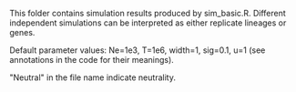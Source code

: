 This folder contains simulation results produced by sim_basic.R. Different independent simulations can be interpreted as either replicate lineages or genes.

Default parameter values: Ne=1e3, T=1e6, width=1, sig=0.1, u=1 (see annotations in the code for their meanings).

"Neutral" in the file name indicate neutrality.
